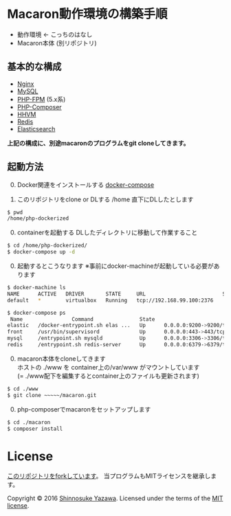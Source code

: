 # Macaron動作環境の構築手順
* 動作環境 ← こっちのはなし
* Macaron本体 (別リポジトリ)

## 基本的な構成

* [Nginx](http://nginx.org/)
* [MySQL](http://www.mysql.com/)
* [PHP-FPM](http://php-fpm.org/) (5.x系)
* [PHP-Composer](https://getcomposer.org)
* [HHVM](http://www.hhvm.com/)
* [Redis](http://redis.io/)
* [Elasticsearch](http://www.elasticsearch.org/)

**上記の構成に、別途macaronのプログラムをgit cloneしてきます。**

## 起動方法
0. Docker関連をインストールする
 [docker-compose](https://docs.docker.com/compose/install/)

0. このリポジトリをclone or DLする
/home 直下にDLしたとします
```sh
$ pwd
/home/php-dockerized
```

0. containerを起動する
DLしたディレクトリに移動して作業すること
```sh
$ cd /home/php-dockerized/
$ docker-compose up -d
```

0. 起動するとこうなります
※事前にdocker-machineが起動している必要があります
```sh
$ docker-machine ls
NAME      ACTIVE   DRIVER       STATE     URL                         SWARM   ERRORS
default   *        virtualbox   Running   tcp://192.168.99.100:2376           
```
```sh
$ docker-compose ps
 Name                Command               State                                Ports
elastic   /docker-entrypoint.sh elas ...   Up      0.0.0.0:9200->9200/tcp, 0.0.0.0:9300->9300/tcp                   
front     /usr/bin/supervisord             Up      0.0.0.0:443->443/tcp, 0.0.0.0:80->80/tcp, 0.0.0.0:9000->9000/tcp
mysql     /entrypoint.sh mysqld            Up      0.0.0.0:3306->3306/tcp                                           
redis     /entrypoint.sh redis-server      Up      0.0.0.0:6379->6379/tcp             
```

0. macaron本体をcloneしてきます  
ホストの ./www を container上の/var/www がマウントしています  
(= ./www配下を編集するとcontainer上のファイルも更新されます)

```sh
$ cd ./www
$ git clone ~~~~~/macaron.git
```

0. php-composerでmacaronをセットアップします
```sh
$ cd ./macaron
$ composer install
```

# License
[このリポジトリをforkしています](https://github.com/kasperisager/php-dockerized)。
当プログラムもMITライセンスを継承します。

Copyright &copy; 2016 [Shinnosuke Yazawa](https://github.com/yazashin/php-dockerized).
Licensed under the terms of the [MIT license](LICENSE.md).
